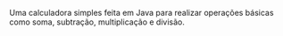 Uma calculadora simples feita em Java para realizar operações básicas como soma, subtração, multiplicação e divisão.
